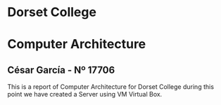 # Dorset College
# Computer Architecture 

## César García  - Nº 17706


This is a report of Computer Architecture for Dorset College during this point we have created a Server using VM Virtual Box. 
